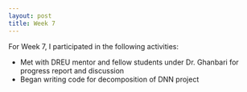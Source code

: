```yaml
---
layout: post
title: Week 7
---
```


For Week 7, I participated in the following activities:
  - Met with DREU mentor and fellow students under Dr. Ghanbari for progress report and discussion
  - Began writing code for decomposition of DNN project
